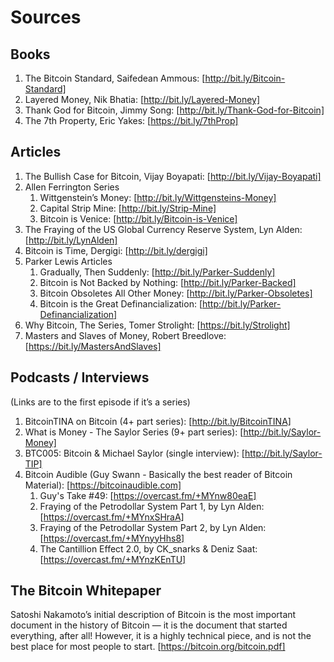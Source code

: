 # Sources
## Books
1. The Bitcoin Standard, Saifedean Ammous: [http://bit.ly/Bitcoin-Standard]
2. Layered Money, Nik Bhatia: [http://bit.ly/Layered-Money]
3. Thank God for Bitcoin, Jimmy Song: [http://bit.ly/Thank-God-for-Bitcoin]
4. The 7th Property, Eric Yakes: [https://bit.ly/7thProp]

## Articles
1. The Bullish Case for Bitcoin, Vijay Boyapati: [http://bit.ly/Vijay-Boyapati]
2. Allen Ferrington Series
	1. Wittgenstein’s Money: [http://bit.ly/Wittgensteins-Money]
	2. Capital Strip Mine: [http://bit.ly/Strip-Mine]
	3. Bitcoin is Venice: [http://bit.ly/Bitcoin-is-Venice]
3. The Fraying of the US Global Currency Reserve System, Lyn Alden: [http://bit.ly/LynAlden]
4. Bitcoin is Time, Dergigi: [http://bit.ly/dergigi]
5. Parker Lewis Articles
	1. Gradually, Then Suddenly: [http://bit.ly/Parker-Suddenly]
	2. Bitcoin is Not Backed by Nothing: [http://bit.ly/Parker-Backed]
	3. Bitcoin Obsoletes All Other Money: [http://bit.ly/Parker-Obsoletes]
	4. Bitcoin is the Great Definancialization: [http://bit.ly/Parker-Definancialization]
6. Why Bitcoin, The Series, Tomer Strolight: [https://bit.ly/Strolight]
7. Masters and Slaves of Money, Robert Breedlove: [https://bit.ly/MastersAndSlaves]

## Podcasts / Interviews
(Links are to the first episode if it’s a series)
1. BitcoinTINA on Bitcoin (4+ part series): [http://bit.ly/BitcoinTINA]
2. What is Money - The Saylor Series (9+ part series): [http://bit.ly/Saylor-Money]
3. BTC005: Bitcoin & Michael Saylor (single interview): [http://bit.ly/Saylor-TIP]
4. Bitcoin Audible (Guy Swann - Basically the best reader of Bitcoin Material): [https://bitcoinaudible.com]
	1. Guy's Take #49: [https://overcast.fm/+MYnw80eaE]
	2. Fraying of the Petrodollar System Part 1, by Lyn Alden: [https://overcast.fm/+MYnxSHraA]
	3. Fraying of the Petrodollar System Part 2, by Lyn Alden: [https://overcast.fm/+MYnyyHhs8]
	4. The Cantillion Effect 2.0, by CK_snarks & Deniz Saat: [https://overcast.fm/+MYnzKEnTU]

## The Bitcoin Whitepaper
Satoshi Nakamoto’s initial description of Bitcoin is the most important document in the history of Bitcoin — it is the document that started everything, after all! However, it is a highly technical piece, and is not the best place for most people to start. [https://bitcoin.org/bitcoin.pdf]
